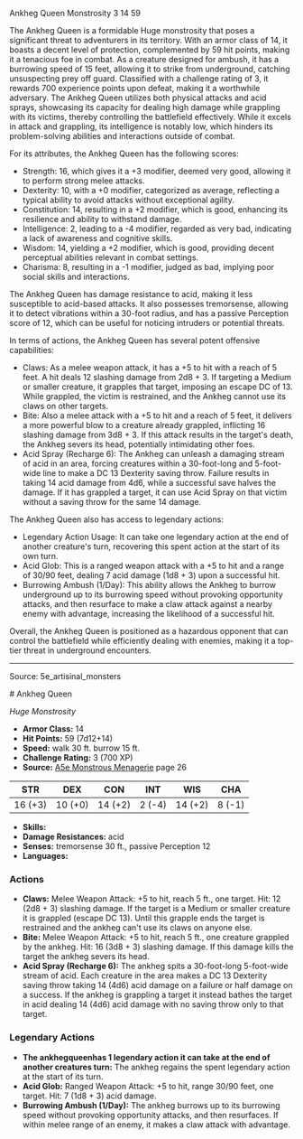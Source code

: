 <MonsterName/>Ankheg Queen</MonsterName>
<CreatureType/>Monstrosity</CreatureType>
<CR/>3</CR>
<AC/>14</AC>
<HP/>59</HP>
<summary>The Ankheg Queen is a formidable Huge monstrosity that poses a significant threat to adventurers in its territory. With an armor class of 14, it boasts a decent level of protection, complemented by 59 hit points, making it a tenacious foe in combat. As a creature designed for ambush, it has a burrowing speed of 15 feet, allowing it to strike from underground, catching unsuspecting prey off guard. Classified with a challenge rating of 3, it rewards 700 experience points upon defeat, making it a worthwhile adversary. The Ankheg Queen utilizes both physical attacks and acid sprays, showcasing its capacity for dealing high damage while grappling with its victims, thereby controlling the battlefield effectively. While it excels in attack and grappling, its intelligence is notably low, which hinders its problem-solving abilities and interactions outside of combat.</summary>

<detail>

For its attributes, the Ankheg Queen has the following scores: 

- Strength: 16, which gives it a +3 modifier, deemed very good, allowing it to perform strong melee attacks.
- Dexterity: 10, with a +0 modifier, categorized as average, reflecting a typical ability to avoid attacks without exceptional agility.
- Constitution: 14, resulting in a +2 modifier, which is good, enhancing its resilience and ability to withstand damage.
- Intelligence: 2, leading to a -4 modifier, regarded as very bad, indicating a lack of awareness and cognitive skills.
- Wisdom: 14, yielding a +2 modifier, which is good, providing decent perceptual abilities relevant in combat settings.
- Charisma: 8, resulting in a -1 modifier, judged as bad, implying poor social skills and interactions.

The Ankheg Queen has damage resistance to acid, making it less susceptible to acid-based attacks. It also possesses tremorsense, allowing it to detect vibrations within a 30-foot radius, and has a passive Perception score of 12, which can be useful for noticing intruders or potential threats.

In terms of actions, the Ankheg Queen has several potent offensive capabilities:

- Claws: As a melee weapon attack, it has a +5 to hit with a reach of 5 feet. A hit deals 12 slashing damage from 2d8 + 3. If targeting a Medium or smaller creature, it grapples that target, imposing an escape DC of 13. While grappled, the victim is restrained, and the Ankheg cannot use its claws on other targets.
- Bite: Also a melee attack with a +5 to hit and a reach of 5 feet, it delivers a more powerful blow to a creature already grappled, inflicting 16 slashing damage from 3d8 + 3. If this attack results in the target's death, the Ankheg severs its head, potentially intimidating other foes.
- Acid Spray (Recharge 6): The Ankheg can unleash a damaging stream of acid in an area, forcing creatures within a 30-foot-long and 5-foot-wide line to make a DC 13 Dexterity saving throw. Failure results in taking 14 acid damage from 4d6, while a successful save halves the damage. If it has grappled a target, it can use Acid Spray on that victim without a saving throw for the same 14 damage.

The Ankheg Queen also has access to legendary actions:

- Legendary Action Usage: It can take one legendary action at the end of another creature's turn, recovering this spent action at the start of its own turn.
- Acid Glob: This is a ranged weapon attack with a +5 to hit and a range of 30/90 feet, dealing 7 acid damage (1d8 + 3) upon a successful hit.
- Burrowing Ambush (1/Day): This ability allows the Ankheg to burrow underground up to its burrowing speed without provoking opportunity attacks, and then resurface to make a claw attack against a nearby enemy with advantage, increasing the likelihood of a successful hit.

Overall, the Ankheg Queen is positioned as a hazardous opponent that can control the battlefield while efficiently dealing with enemies, making it a top-tier threat in underground encounters.</detail>



---

Source: 5e_artisinal_monsters

<statblock>
# Ankheg Queen

*Huge* *Monstrosity*

- **Armor Class:** 14
- **Hit Points:** 59 (7d12+14)
- **Speed:** walk 30 ft. burrow 15 ft.
- **Challenge Rating:** 3 (700 XP)
- **Source:** [A5e Monstrous Menagerie](https://enpublishingrpg.com/products/level-up-monstrous-menagerie-a5e) page 26

| STR | DEX | CON | INT | WIS | CHA |
| --- | --- | --- | --- | --- | --- |
| 16 (+3) | 10 (+0) | 14 (+2) | 2 (-4) | 14 (+2) | 8 (-1) |

- **Skills:** 
- **Damage Resistances:** acid
- **Senses:** tremorsense 30 ft., passive Perception 12
- **Languages:** 

### Actions

- **Claws:** Melee Weapon Attack: +5 to hit, reach 5 ft., one target. Hit: 12 (2d8 + 3) slashing damage. If the target is a Medium or smaller creature  it is grappled (escape DC 13). Until this grapple ends  the target is restrained  and the ankheg can't use its claws on anyone else.
- **Bite:** Melee Weapon Attack: +5 to hit, reach 5 ft., one creature grappled by the ankheg. Hit: 16 (3d8 + 3) slashing damage. If this damage kills the target  the ankheg severs its head.
- **Acid Spray (Recharge 6):** The ankheg spits a 30-foot-long  5-foot-wide stream of acid. Each creature in the area makes a DC 13 Dexterity saving throw  taking 14 (4d6) acid damage on a failure or half damage on a success. If the ankheg is grappling a target  it instead bathes the target in acid  dealing 14 (4d6) acid damage with no saving throw only to that target.



### Legendary Actions

- **The ankhegqueenhas 1 legendary action it can take at the end of another creatures turn:** The ankheg regains the spent legendary action at the start of its turn.
- **Acid Glob:** Ranged Weapon Attack: +5 to hit, range 30/90 feet, one target. Hit: 7 (1d8 + 3) acid damage.
- **Burrowing Ambush (1/Day):** The ankheg burrows up to its burrowing speed without provoking opportunity attacks, and then resurfaces. If within melee range of an enemy, it makes a claw attack with advantage.
</statblock>


